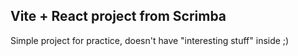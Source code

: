 ## Vite + React project from Scrimba

Simple project for practice,
doesn't have "interesting stuff" inside ;)
